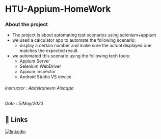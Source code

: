 # HTU-Appium-HomeWork

### About the project
 - The project is about automating test scenarios using selenium+appium
 - we used a calculator app to automate the following scenario: 
    - display a certain number and make sure the actual displayed one matches the expected result.
 - we automated this scenario using the following tech tools:
    - Appium Server
    - Selenium WebDriver
    - Appium Inspector
    - Android Studio VS device


###### Instructor : Abdelraheem Alsaqqa 
###### Date : 5/May/2023

## 🔗 Links
[![linkedin](https://img.shields.io/badge/linkedin-0A66C2?style=for-the-badge&logo=linkedin&logoColor=white)]([https://www.linkedin.com/in/razan-alfar/])


